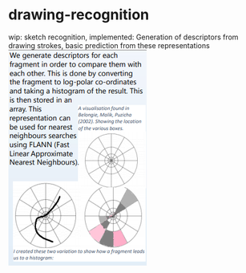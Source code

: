 # drawing-recognition

wip: sketch recognition, implemented: Generation of descriptors from drawing strokes, basic prediction from these representations
![A](Capture.PNG)
